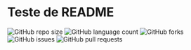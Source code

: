 # Teste de README

<!--- 
      Para fazer tracking do projeto atual, é necessário trocar o username do criador do repositório e o nome do repositório no código abaixo.
      Exemplo: ![GitHub pull requests](https://img.shields.io/github/issues-pr/[username aqui]/[repositorio aqui]) 
--->
![GitHub repo size](https://img.shields.io/github/repo-size/luccaclaus/readmetest?style=for-the-badge)
![GitHub language count](https://img.shields.io/github/languages/count/luccaclaus/readmetest?style=for-the-badge)
![GitHub forks](https://img.shields.io/github/forks/luccaclaus/readmetest?style=for-the-badge)
![GitHub issues](https://img.shields.io/github/issues/luccaclaus/readmetest?style=for-the-badge)
![GitHub pull requests](https://img.shields.io/github/issues-pr/luccaclaus/readmetest?style=for-the-badge)

